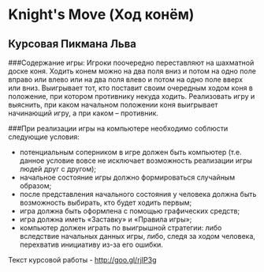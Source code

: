 # Knight's Move (Ход конём)
## Курсовая Пикмана Льва

###Содержание игры:
Игроки поочередно переставляют на шахматной доске коня. Ходить конем можно на два поля вниз и потом на одно поле вправо или влево или на два поля влево и потом на одно поле вверх или вниз. Выигрывает тот, кто поставит своим очередным ходом коня в положение, при котором противнику некуда ходить. Реализовать игру и выяснить, при каком начальном положении коня выигрывает начинающий игру, а при каком – противник. 

###При реализации игры на компьютере необходимо соблюсти следующие условия:

* потенциальным соперником в игре должен быть компьютер (т.е. данное условие вовсе не исключает возможность реализации игры людей друг с другом);
* начальное состояние игры должно формироваться случайным образом;
* после представления начального состояния у человека должна быть возможность выбирать, кто будет ходить первым;
* игра должна быть оформлена с помощью графических средств;
* игра должна иметь «Заставку» и «Правила игры»;
* компьютер должен играть по выигрышной стратегии: либо вследствие начальных данных игры, либо, следя за ходом человека, перехватив инициативу из-за его ошибки.

Текст курсовой работы  - http://goo.gl/rjIP3g
